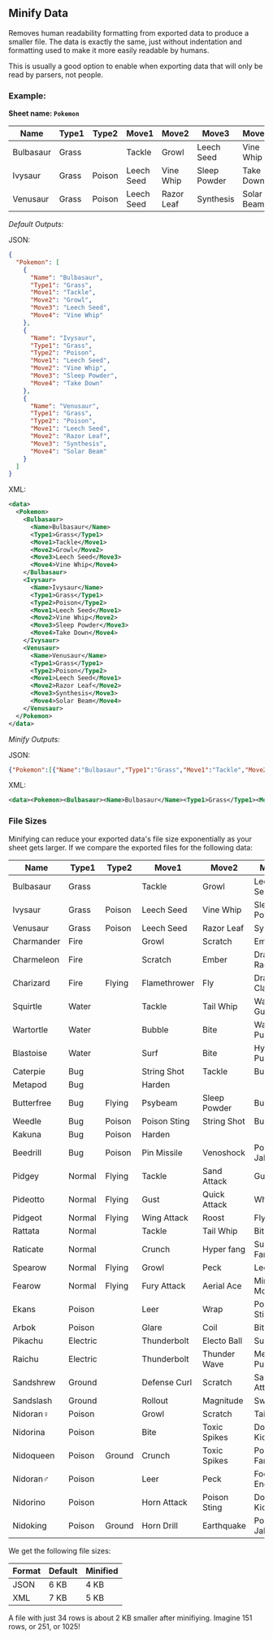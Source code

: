 Minify Data
-----------
Removes human readability formatting from exported data to produce a smaller file. The data is exactly the same, just without indentation and formatting used to make it more easily readable by humans.

This is usually a good option to enable when exporting data that will only be read by parsers, not people.

### Example: ###

**Sheet name: `Pokemon`**

Name | Type1 | Type2 | Move1 | Move2 | Move3 | Move4
---- | ----- | ----- | ----- | ----- | ----- | -----
Bulbasaur | Grass | | Tackle | Growl | Leech Seed | Vine Whip
Ivysaur | Grass | Poison | Leech Seed | Vine Whip | Sleep Powder | Take Down
Venusaur | Grass | Poison | Leech Seed | Razor Leaf | Synthesis | Solar Beam

*Default Outputs:*

JSON:
```json
{
  "Pokemon": [
    {
      "Name": "Bulbasaur",
      "Type1": "Grass",
      "Move1": "Tackle",
      "Move2": "Growl",
      "Move3": "Leech Seed",
      "Move4": "Vine Whip"
    },
    {
      "Name": "Ivysaur",
      "Type1": "Grass",
      "Type2": "Poison",
      "Move1": "Leech Seed",
      "Move2": "Vine Whip",
      "Move3": "Sleep Powder",
      "Move4": "Take Down"
    },
    {
      "Name": "Venusaur",
      "Type1": "Grass",
      "Type2": "Poison",
      "Move1": "Leech Seed",
      "Move2": "Razor Leaf",
      "Move3": "Synthesis",
      "Move4": "Solar Beam"
    }
  ]
}
```

XML:
```xml
<data>
  <Pokemon>
    <Bulbasaur>
      <Name>Bulbasaur</Name>
      <Type1>Grass</Type1>
      <Move1>Tackle</Move1>
      <Move2>Growl</Move2>
      <Move3>Leech Seed</Move3>
      <Move4>Vine Whip</Move4>
    </Bulbasaur>
    <Ivysaur>
      <Name>Ivysaur</Name>
      <Type1>Grass</Type1>
      <Type2>Poison</Type2>
      <Move1>Leech Seed</Move1>
      <Move2>Vine Whip</Move2>
      <Move3>Sleep Powder</Move3>
      <Move4>Take Down</Move4>
    </Ivysaur>
    <Venusaur>
      <Name>Venusaur</Name>
      <Type1>Grass</Type1>
      <Type2>Poison</Type2>
      <Move1>Leech Seed</Move1>
      <Move2>Razor Leaf</Move2>
      <Move3>Synthesis</Move3>
      <Move4>Solar Beam</Move4>
    </Venusaur>
  </Pokemon>
</data>
```

*Minify Outputs:*

JSON:
```json
{"Pokemon":[{"Name":"Bulbasaur","Type1":"Grass","Move1":"Tackle","Move2":"Growl","Move3":"Leech Seed","Move4":"Vine Whip"},{"Name":"Ivysaur","Type1":"Grass","Type2":"Poison","Move1":"Leech Seed","Move2":"Vine Whip","Move3":"Sleep Powder","Move4":"Take Down"},{"Name":"Venusaur","Type1":"Grass","Type2":"Poison","Move1":"Leech Seed","Move2":"Razor Leaf","Move3":"Synthesis","Move4":"Solar Beam"}]}
```

XML:
```xml
<data><Pokemon><Bulbasaur><Name>Bulbasaur</Name><Type1>Grass</Type1><Move1>Tackle</Move1><Move2>Growl</Move2><Move3>Leech Seed</Move3><Move4>Vine Whip</Move4></Bulbasaur><Ivysaur><Name>Ivysaur</Name><Type1>Grass</Type1><Type2>Poison</Type2><Move1>Leech Seed</Move1><Move2>Vine Whip</Move2><Move3>Sleep Powder</Move3><Move4>Take Down</Move4></Ivysaur><Venusaur><Name>Venusaur</Name><Type1>Grass</Type1><Type2>Poison</Type2><Move1>Leech Seed</Move1><Move2>Razor Leaf</Move2><Move3>Synthesis</Move3><Move4>Solar Beam</Move4></Venusaur></Pokemon></data>
```

### File Sizes ###

Minifying can reduce your exported data's file size exponentially as your sheet gets larger. If we compare the exported files for the following data:

Name | Type1 | Type2 | Move1 | Move2 | Move3 | Move4
---- | ----- | ----- | ----- | ----- | ----- | -----
Bulbasaur | Grass | | Tackle | Growl | Leech Seed | Vine Whip
Ivysaur | Grass | Poison | Leech Seed | Vine Whip | Sleep Powder | Take Down
Venusaur | Grass | Poison | Leech Seed | Razor Leaf | Synthesis | Solar Beam
Charmander | Fire | | Growl | Scratch | Ember | Smokescreen
Charmeleon | Fire | | Scratch | Ember | Dragon Rage | Fire Fang
Charizard | Fire | Flying | Flamethrower | Fly | Dragon Claw | Slash
Squirtle | Water | | Tackle | Tail Whip | Water Gun | Withdraw
Wartortle | Water | | Bubble | Bite | Water Pulse | Rapid Spin
Blastoise | Water | | Surf | Bite | Hydro Pump | Ice Beam
Caterpie | Bug | | String Shot | Tackle | Bug Bite | 
Metapod | Bug | | Harden | | | 		
Butterfree | Bug | Flying | Psybeam | Sleep Powder | Bug Buzz | Air Slash
Weedle | Bug | Poison | Poison Sting | String Shot | Bug Bite	
Kakuna | Bug | Poison | Harden | | | 		
Beedrill | Bug | Poison | Pin Missile | Venoshock | Poison Jab | Fell Stinger
Pidgey | Normal | Flying | Tackle | Sand Attack | Gust | Quick Attack
Pideotto | Normal | Flying | Gust | Quick Attack | Whirlwind | Twister
Pidgeot | Normal | Flying | Wing Attack | Roost | Fly | Air Slash
Rattata | Normal | | Tackle | Tail Whip | Bite | Quick Attack
Raticate | Normal | | Crunch | Hyper fang | Super Fang | Double-Edge
Spearow | Normal | Flying | Growl | Peck | Leer | Pursuit
Fearow | Normal | Flying | Fury Attack | Aerial Ace | Mirror Move | Drill Peck
Ekans | Poison | | Leer | Wrap | Poison Sting | Bite
Arbok | Poison | | Glare | Coil | Bite | Acid
Pikachu | Electric | | Thunderbolt | Electo Ball | Surf | Quick Attack
Raichu | Electric | | Thunderbolt | Thunder Wave | Mega Punch | Light Screen
Sandshrew | Ground | | Defense Curl | Scratch | Sand Attack | Poison Sting
Sandslash | Ground | | Rollout | Magnitude | Swift | Slash
Nidoran♀ | Poison | | Growl | Scratch | Tail Whip | Double Kick
Nidorina | Poison | | Bite | Toxic Spikes | Double Kick | Poison Sting
Nidoqueen | Poison | Ground | Crunch | Toxic Spikes | Poison Fang | Earthquake
Nidoran♂ | Poison | | Leer | Peck | Focus Energy | Double Kick
Nidorino | Poison | | Horn Attack | Poison Sting | Double Kick | Peck
Nidoking | Poison | Ground | Horn Drill | Earthquake | Poison Jab | Horn Attack

We get the following file sizes:

Format | Default | Minified
------ | ------- | --------
JSON | 6 KB | 4 KB
XML | 7 KB | 5 KB

A file with just 34 rows is about 2 KB smaller after minifiying. Imagine 151 rows, or 251, or 1025!
